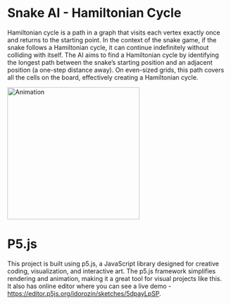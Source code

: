 # Snake AI - Hamiltonian Cycle
Hamiltonian cycle is a path in a graph that visits each vertex exactly once and returns to the starting point. In the context of the snake game, if the snake follows a Hamiltonian cycle, it can continue indefinitely without colliding with itself. 
The AI aims to find a Hamiltonian cycle by identifying the longest path between the snake’s starting position and an adjacent position (a one-step distance away). On even-sized grids, this path covers all the cells on the board, effectively creating a Hamiltonian cycle. 

<img src="https://github.com/user-attachments/assets/74878245-b049-4b62-9fc1-f732d051918d" alt="Animation" width="300" height="300">


# P5.js
This project is built using p5.js, a JavaScript library designed for creative coding, visualization, and interactive art. The p5.js framework simplifies rendering and animation, making it a great tool for visual projects like this.\
It also has online editor where you can see a live demo - https://editor.p5js.org/idorozin/sketches/5dpayLpSP. 



